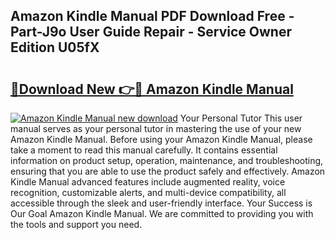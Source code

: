 ## Amazon Kindle Manual PDF Download Free - Part-J9o User Guide Repair - Service Owner Edition U05fX

# <h2><a href="http://bc2145.oget.top/?id=Amazon+Kindle+Manual">🔗Download New 👉🔴 Amazon Kindle Manual</a></h2>

[![Amazon Kindle Manual new download](https://i.imgur.com/5g1atiW.png)](http://bc2145.oget.top/?id=Amazon+Kindle+Manual)
Your Personal Tutor This user manual serves as your personal tutor in mastering the use of your new Amazon Kindle Manual. Before using your Amazon Kindle Manual, please take a moment to read this manual carefully. It contains essential information on product setup, operation, maintenance, and troubleshooting, ensuring that you are able to use the product safely and effectively. Amazon Kindle Manual advanced features include augmented reality, voice recognition, customizable alerts, and multi-device compatibility, all accessible through the sleek and user-friendly interface. Your Success is Our Goal Amazon Kindle Manual. We are committed to providing you with the tools and support you need.
